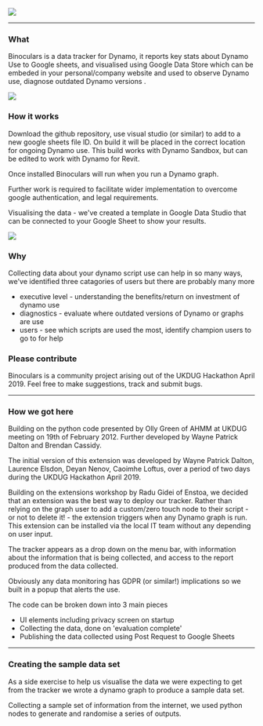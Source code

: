![](https://github.com/WaynePatrickDalton/Tracker/blob/master/Images/Slide1.PNG)
________________

### What ###

Binoculars is a data tracker for Dynamo, it reports key stats about Dynamo Use to Google sheets, and visualised using Google Data Store which can be embeded in your personal/company website and used to observe Dynamo use, diagnose outdated Dynamo versions .


![](https://github.com/WaynePatrickDalton/Tracker/blob/master/Images/Slide6.PNG)


### How it works ###

Download the github repository, use visual studio (or similar) to add to a new google sheets file ID. On build it will be placed in the correct location for ongoing Dynamo use. This build works with Dynamo Sandbox, but can be edited to work with Dynamo for Revit. 

Once installed Binoculars will run when you run a Dynamo graph.

Further work is required to facilitate wider implementation to overcome google authentication, and legal requirements.

Visualising the data - we've created a template in Google Data Studio that can be connected to your Google Sheet to show your results. 

![](https://github.com/WaynePatrickDalton/Tracker/blob/master/Images/Copy_of_ET_Dashboard-1.png)

### Why ###

Collecting data about your dynamo script use can help in so many ways, we've identified three catagories of users but there are probably many more
- executive level - understanding the benefits/return on investment of dynamo use
- diagnostics - evaluate where outdated versions of Dynamo or graphs are use
- users - see which scripts are used the most, identify champion users to go to for help

### Please contribute ###

Binoculars is a community project arising out of the UKDUG Hackathon April 2019. Feel free to make suggestions, track and submit bugs. 
_____________

### How we got here ### 

Building on the python code presented by Olly Green of AHMM at UKDUG meeting on 19th of February 2012.
Further developed by Wayne Patrick Dalton and Brendan Cassidy.

The initial version of this extension was developed by Wayne Patrick Dalton, Laurence Elsdon, Deyan Nenov, Caoimhe Loftus, over a period of two days during the UKDUG Hackathon April 2019.

Building on the extensions workshop by Radu Gidei of Enstoa, we decided that an extension was the best way to deploy our tracker. 
Rather than relying on the graph user to add a custom/zero touch node to their script - or not to delete it! - the extension triggers when any Dynamo graph is run. This extension can be installed via the local IT team without any depending on user input.

The tracker appears as a drop down on the menu bar, with information about the information that is being collected, and access to the report produced from the data collected.

Obviously any data monitoring has GDPR (or similar!) implications so we built in a popup that alerts the use. 

The code can be broken down into 3 main pieces 

- UI elements including privacy screen on startup
- Collecting the data, done on 'evaluation complete' 
- Publishing the data collected using Post Request to Google Sheets

________________

### Creating the sample data set ###

As a side exercise to help us visualise the data we were expecting to get from the tracker we wrote a dynamo graph to produce a sample data set.

Collecting a sample set of information from the internet, we used python nodes to generate and randomise a series of outputs.
